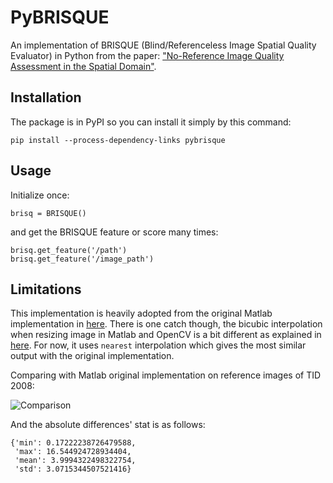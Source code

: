 # PyBRISQUE
An implementation of BRISQUE (Blind/Referenceless Image Spatial Quality 
Evaluator) in Python from the paper: ["No-Reference Image Quality Assessment 
in the Spatial Domain"](https://ieeexplore.ieee.org/document/6272356/).


## Installation
The package is in PyPI so you can install it simply by this command:

```pip install --process-dependency-links pybrisque```

## Usage
Initialize once:
```
brisq = BRISQUE()
```
and get the BRISQUE feature or score many times:
```
brisq.get_feature('/path')
brisq.get_feature('/image_path')
```


## Limitations
This implementation is heavily adopted from the original Matlab 
implementation in [here](https://github.com/dsoellinger/blind_image_quality_toolbox/tree/master/%2Bbrisque). There is one catch though, the bicubic interpolation when resizing image in 
Matlab and OpenCV is a bit different as explained in [here](https://stackoverflow.com/questions/26823140/imresize-trying-to-understand-the-bicubic-interpolation). For now, it uses ```nearest``` interpolation 
which gives the most similar output with the original implementation.

Comparing with Matlab original implementation on reference images of TID 2008: 

![Comparison](examples/comparison.png)
 
And the absolute differences' stat is as follows: 
```
{'min': 0.17222238726479588,
 'max': 16.544924728934404,
 'mean': 3.9994322498322754,
 'std': 3.0715344507521416}
```


